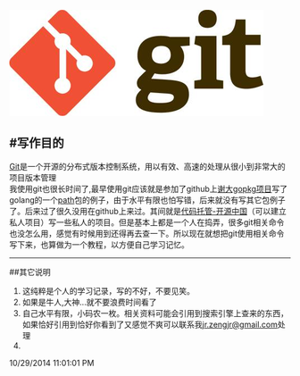 ![git](/images/0.jpg)


#写作目的
---
[Git](http://baike.baidu.com/subview/1531489/12032478.htm?fr=aladdin "百度百科")是一个开源的分布式版本控制系统，用以有效、高速的处理从很小到非常大的项目版本管理  
我使用git也很长时间了,最早使用git应该就是参加了github上[谢大gopkg项目](https://github.com/astaxie/gopkg "golang包类示例")写了golang的一个[path](https://github.com/astaxie/gopkg/tree/master/path)包的例子，由于水平有限也怕写错，后来就没有写其它包例子了。后来过了很久没用在github上来过。其间就是[代码托管-开源中国](http://git.oschina.net/)（可以建立私人项目）写一些私人的项目。但是基本上都是一个人在捣弄，很多git相关命令也没怎么用，感觉有时候用到还得再去查一下。所以现在就想把git使用相关命令写下来，也算做为一个教程，以方便自己学习记忆。

---
##其它说明
1. 这纯粹是个人的学习记录，写的不好，不要见笑。
2. 如果是牛人,大神...就不要浪费时间看了
3. 自己水平有限，小码农一枚。相关资料可能会引用到搜索引擎上查来的东西，如果恰好引用到恰好你看到了又感觉不爽可以联系我<jr.zengjr@gmail.com>处理
4. 
10/29/2014 11:01:01 PM 



